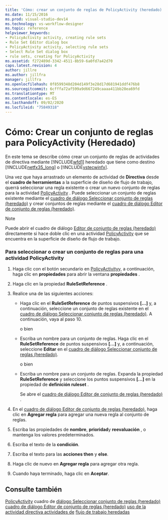 ```yaml
---
title: 'Cómo: crear un conjunto de reglas de PolicyActivity (heredado) | Microsoft Docs'
ms.date: 11/15/2016
ms.prod: visual-studio-dev14
ms.technology: vs-workflow-designer
ms.topic: reference
helpviewer_keywords:
- PolicyActivity activity, creating rule sets
- Rule Set Editor dialog box
- PolicyActivity activity, selecting rule sets
- Select Rule Set dialog box
- rule sets, creating for PolicyActivity
ms.assetid: f272489d-3342-4511-8b59-6a0fd7a42d70
caps.latest.revision: 4
author: jillre
ms.author: jillfra
manager: jillfra
ms.openlocfilehash: 0f8599348d204d149f3e28d17d681941ddf476b8
ms.sourcegitcommit: 6cfffa72af599a9d667249caaaa411bb28ea69fd
ms.translationtype: MT
ms.contentlocale: es-ES
ms.lasthandoff: 09/02/2020
ms.locfileid: "75849318"
---
```

# <a name="how-to-create-a-policyactivity-rule-set-legacy"></a>Cómo: Crear un conjunto de reglas para PolicyActivity (Heredado)
En este tema se describe cómo crear un conjunto de reglas de actividades de directiva mediante [!INCLUDE[wfd1](../includes/wfd1-md.md)] heredado que tiene como destino [!INCLUDE[netfx35_long](../includes/netfx35-long-md.md)] o [!INCLUDE[vstecwinfx](../includes/vstecwinfx-md.md)].

 Una vez que haya arrastrado un elemento de actividad de **Directiva** desde el **cuadro de herramientas** a la superficie de diseño de flujo de trabajo, querrá seleccionar una regla existente o crear un nuevo conjunto de reglas para la actividad [PolicyActivity](https://msdn2.microsoft.com/library/system.workflow.activities.policyactivity.aspx) . Puede seleccionar un conjunto de reglas existente mediante el [cuadro de diálogo Seleccionar conjunto de reglas (heredado)](../workflow-designer/select-rule-set-dialog-box-legacy.md) y crear conjuntos de reglas mediante el [cuadro de diálogo Editor de conjunto de reglas (heredado)](../workflow-designer/rule-set-editor-dialog-box-legacy.md).

> [!NOTE]
> Puede abrir el cuadro de diálogo [Editor de conjunto de reglas (heredado)](../workflow-designer/rule-set-editor-dialog-box-legacy.md) directamente si hace doble clic en una actividad [PolicyActivity](https://msdn2.microsoft.com/library/system.workflow.activities.policyactivity.aspx) que se encuentra en la superficie de diseño de flujo de trabajo.

### <a name="to-select-or-create-a-rule-set-for-a-policyactivity-activity"></a>Para seleccionar o crear un conjunto de reglas para una actividad PolicyActivity

1. Haga clic con el botón secundario en [PolicyActivity](https://msdn2.microsoft.com/library/system.workflow.activities.policyactivity.aspx)y, a continuación, haga clic en **propiedades** para abrir la ventana **propiedades** .

2. Haga clic en la propiedad **RuleSetReference** .

3. Realice una de las siguientes acciones:

    - Haga clic en el **RuleSetReference** de puntos suspensivos **[...]** y, a continuación, seleccione un conjunto de reglas existente en el [cuadro de diálogo Seleccionar conjunto de reglas (heredado)](../workflow-designer/select-rule-set-dialog-box-legacy.md). A continuación, vaya al paso 10.

         o bien

    - Escriba un nombre para un conjunto de reglas. Haga clic en el **RuleSetReference** de puntos suspensivos **[...]** y, a continuación, seleccione **Editar** en el [cuadro de diálogo Seleccionar conjunto de reglas (heredado)](../workflow-designer/select-rule-set-dialog-box-legacy.md).

         o bien

    - Escriba un nombre para un conjunto de reglas. Expanda la propiedad **RuleSetReference** y seleccione los puntos suspensivos **[...]** en la propiedad de **definición ruleset** .

         Se abre el [cuadro de diálogo Editor de conjunto de reglas (heredado)](../workflow-designer/rule-set-editor-dialog-box-legacy.md) .

4. En el [cuadro de diálogo Editor de conjunto de reglas (heredado)](../workflow-designer/rule-set-editor-dialog-box-legacy.md), haga clic en **Agregar regla** para agregar una nueva regla al conjunto de reglas.

5. Escriba las propiedades de **nombre**, **prioridad**y **reevaluación** , o mantenga los valores predeterminados.

6. Escriba el texto de la **condición**.

7. Escriba el texto para las **acciones then** y **else**.

8. Haga clic de nuevo en **Agregar regla** para agregar otra regla.

9. Cuando haya terminado, haga clic en **Aceptar**.

## <a name="see-also"></a>Consulte también
 [PolicyActivity](https://msdn2.microsoft.com/library/system.workflow.activities.policyactivity.aspx) cuadro de [diálogo Seleccionar conjunto de reglas (heredado)](../workflow-designer/select-rule-set-dialog-box-legacy.md) [cuadro de diálogo Editor de conjunto de reglas (heredado)](../workflow-designer/rule-set-editor-dialog-box-legacy.md) [uso de la actividad directiva actividades de](https://msdn2.microsoft.com/library/bb675229.aspx) [flujo de trabajo heredadas](../workflow-designer/legacy-workflow-activities.md)
